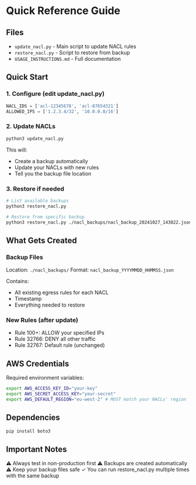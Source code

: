 # Quick Reference Guide

## Files
- `update_nacl.py` - Main script to update NACL rules
- `restore_nacl.py` - Script to restore from backup
- `USAGE_INSTRUCTIONS.md` - Full documentation

## Quick Start

### 1. Configure (edit update_nacl.py)
```python
NACL_IDS = ['acl-12345678', 'acl-87654321']
ALLOWED_IPS = ['1.2.3.4/32', '10.0.0.0/16']
```

### 2. Update NACLs
```bash
python3 update_nacl.py
```
This will:
- Create a backup automatically
- Update your NACLs with new rules
- Tell you the backup file location

### 3. Restore if needed
```bash
# List available backups
python3 restore_nacl.py

# Restore from specific backup
python3 restore_nacl.py ./nacl_backups/nacl_backup_20241027_143022.json
```

## What Gets Created

### Backup Files
Location: `./nacl_backups/`
Format: `nacl_backup_YYYYMMDD_HHMMSS.json`

Contains:
- All existing egress rules for each NACL
- Timestamp
- Everything needed to restore

### New Rules (after update)
- Rule 100+: ALLOW your specified IPs
- Rule 32766: DENY all other traffic
- Rule 32767: Default rule (unchanged)

## AWS Credentials
Required environment variables:
```bash
export AWS_ACCESS_KEY_ID="your-key"
export AWS_SECRET_ACCESS_KEY="your-secret"
export AWS_DEFAULT_REGION="eu-west-2" # MUST match your NACLs' region
```

## Dependencies
```bash
pip install boto3
```

## Important Notes
⚠️ Always test in non-production first
⚠️ Backups are created automatically
⚠️ Keep your backup files safe
✓ You can run restore_nacl.py multiple times with the same backup

